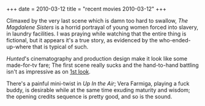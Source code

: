 +++
date = 2010-03-12
title = "recent movies 2010-03-12"
+++

Climaxed by the very last scene which is damn too hard to swallow, *The
Magdalene Sisters* is a horrid portrayal of young women forced into
slavery, in laundry facilities. I was praying while watching that the
entire thing is fictional, but it appears it\'s a true story, as
evidenced by the who-ended-up-where that is typical of such.

*Hunted*\'s cinematography and production design make it look like some
made-for-tv fare; The first scene really sucks and the hand-to-hand
battling isn\'t as impressive as on [1st look].

There\'s a painful mini-twist in *Up In the Air*; Vera Farmiga, playing
a fuck buddy, is desirable while at the same time exuding maturity and
wisdom; the opening credits sequence is pretty good, and so is the
sound.

  [1st look]: http://movies.tshepang.net/the-hunted-2003
